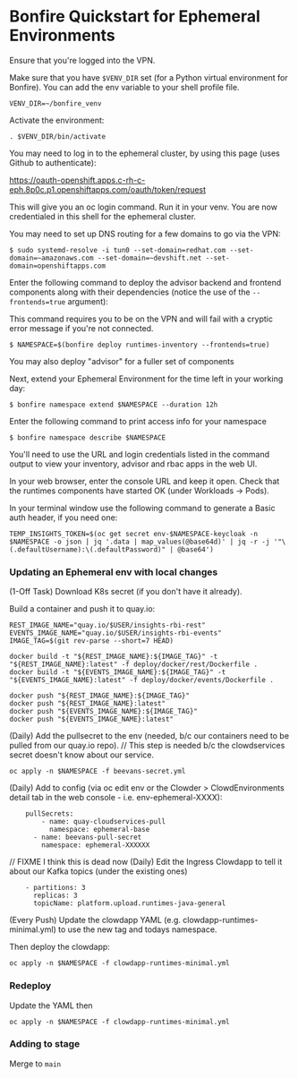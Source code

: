 # Bonfire Quickstart for Ephemeral Environments

Ensure that you're logged into the VPN.

Make sure that you have `$VENV_DIR` set (for a Python virtual environment for Bonfire).
You can add the env variable to your shell profile file.

```
VENV_DIR=~/bonfire_venv
```

Activate the environment:

```
. $VENV_DIR/bin/activate
```

You may need to log in to the ephemeral cluster, by using this page (uses Github to authenticate):

https://oauth-openshift.apps.c-rh-c-eph.8p0c.p1.openshiftapps.com/oauth/token/request

This will give you an oc login command. Run it in your venv.
You are now credentialed in this shell for the ephemeral cluster.

You may need to set up DNS routing for a few domains to go via the VPN:

```
$ sudo systemd-resolve -i tun0 --set-domain=redhat.com --set-domain=~amazonaws.com --set-domain=~devshift.net --set-domain=openshiftapps.com
```

Enter the following command to deploy the advisor backend and frontend components along with their dependencies (notice the use of the `--frontends=true` argument):

This command requires you to be on the VPN and will fail with a cryptic error message if you're not connected.

```
$ NAMESPACE=$(bonfire deploy runtimes-inventory --frontends=true)
```

You may also deploy "advisor" for a fuller set of components

Next, extend your Ephemeral Environment for the time left in your working day:

```
$ bonfire namespace extend $NAMESPACE --duration 12h
```

Enter the following command to print access info for your namespace

```
$ bonfire namespace describe $NAMESPACE
```

You'll need to use the URL and login credentials listed in the command output to view your inventory, advisor and rbac apps in the web UI.

In your web browser, enter the console URL and keep it open. Check that the runtimes components have started OK (under Workloads -> Pods).

In your terminal window use the following command to generate a Basic auth header, if you need one:

```
TEMP_INSIGHTS_TOKEN=$(oc get secret env-$NAMESPACE-keycloak -n $NAMESPACE -o json | jq '.data | map_values(@base64d)' | jq -r -j '"\(.defaultUsername):\(.defaultPassword)" | @base64')
```

### Updating an Ephemeral env with local changes

(1-Off Task) Download K8s secret (if you don't have it already).

Build a container and push it to quay.io:

```
REST_IMAGE_NAME="quay.io/$USER/insights-rbi-rest"
EVENTS_IMAGE_NAME="quay.io/$USER/insights-rbi-events"
IMAGE_TAG=$(git rev-parse --short=7 HEAD)

docker build -t "${REST_IMAGE_NAME}:${IMAGE_TAG}" -t "${REST_IMAGE_NAME}:latest" -f deploy/docker/rest/Dockerfile .
docker build -t "${EVENTS_IMAGE_NAME}:${IMAGE_TAG}" -t "${EVENTS_IMAGE_NAME}:latest" -f deploy/docker/events/Dockerfile .

docker push "${REST_IMAGE_NAME}:${IMAGE_TAG}"
docker push "${REST_IMAGE_NAME}:latest"
docker push "${EVENTS_IMAGE_NAME}:${IMAGE_TAG}"
docker push "${EVENTS_IMAGE_NAME}:latest"
```

(Daily) Add the pullsecret to the env (needed, b/c our containers need to be pulled from our quay.io repo).
// This step is needed b/c the clowdservices secret doesn't know about our service.

```
oc apply -n $NAMESPACE -f beevans-secret.yml
```

(Daily)
Add to config (via oc edit env or the Clowder > ClowdEnvironments detail tab in the web console - i.e. env-ephemeral-XXXX):

```
	pullSecrets:
	    - name: quay-cloudservices-pull
	      namespace: ephemeral-base
      - name: beevans-pull-secret
        namespace: ephemeral-XXXXXX
```

// FIXME I think this is dead now
(Daily) Edit the Ingress Clowdapp to tell it about our Kafka topics (under the existing ones)

```
    - partitions: 3
      replicas: 3
      topicName: platform.upload.runtimes-java-general
```

(Every Push) Update the clowdapp YAML (e.g. clowdapp-runtimes-minimal.yml) to use the new tag and todays namespace.

Then deploy the clowdapp:

```
oc apply -n $NAMESPACE -f clowdapp-runtimes-minimal.yml
```

### Redeploy

Update the YAML then

```
oc apply -n $NAMESPACE -f clowdapp-runtimes-minimal.yml
```

### Adding to stage

Merge to `main`
